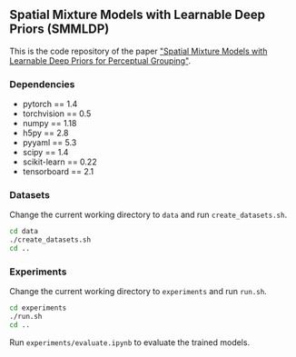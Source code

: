 ## Spatial Mixture Models with Learnable Deep Priors (SMMLDP)

This is the code repository of the paper ["Spatial Mixture Models with Learnable Deep Priors for Perceptual Grouping"](https://arxiv.org/abs/1902.02502).

### Dependencies

- pytorch == 1.4
- torchvision == 0.5
- numpy == 1.18
- h5py == 2.8
- pyyaml == 5.3
- scipy == 1.4
- scikit-learn == 0.22
- tensorboard == 2.1

### Datasets

Change the current working directory to `data` and run `create_datasets.sh`.

```bash
cd data
./create_datasets.sh
cd ..
```

### Experiments

Change the current working directory to `experiments` and run `run.sh`.

```bash
cd experiments
./run.sh
cd ..
```

Run `experiments/evaluate.ipynb` to evaluate the trained models.
